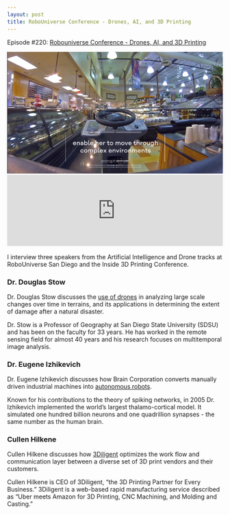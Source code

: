 ```yaml
---
layout: post
title: RoboUniverse Conference - Drones, AI, and 3D Printing
---
```

Episode #220: <a href="https://robohub.org/robouniverse-conference-drones-ai-and-3d-printing-part-2-of-2/">Robouniverse Conference - Drones, AI, and 3D Printing</a>

<img class="alignnone size-full wp-image-72095" src="/assets/brain-corp.png" alt=""/>
<iframe src="https://w.soundcloud.com/player/?url=https%3A//api.soundcloud.com/tracks/308447815&amp;color=ff5500&amp;auto_play=false&amp;hide_related=false&amp;show_comments=true&amp;show_user=true&amp;show_reposts=false" width="100%" height="166" frameborder="no" scrolling="no"></iframe>

I interview three speakers from the Artificial Intelligence and Drone tracks at RoboUniverse San Diego and the Inside 3D Printing Conference. 

<h3>Dr. Douglas Stow</h3>
Dr. Douglas Stow discusses the <a href="https://geog.sdsu.edu/Research/Projects/TS_Detection/">use of drones</a> in analyzing large scale changes over time in terrains, and its applications in determining the extent of damage after a natural disaster. 

Dr. Stow is a Professor of Geography at San Diego State University (SDSU) and has been on the faculty for 33 years. He has worked in the remote sensing field for almost 40 years and his research focuses on multitemporal image analysis.

<h3>Dr. Eugene Izhikevich</h3>
Dr. Eugene Izhikevich discusses how Brain Corporation converts manually driven industrial machines into <a href="https://www.youtube.com/watch?v=-4QkyHapXSA">autonomous robots</a>. 

Known for his contributions to the theory of spiking networks, in 2005 Dr. Izhikevich implemented the world’s largest thalamo-cortical model. It simulated one hundred billion neurons and one quadrillion synapses - the same number as the human brain.

<h3>Cullen Hilkene</h3>
Cullen Hilkene discusses how <a href="https://www.youtube.com/watch?v=L-5NS1bCGZk">3Diligent</a> optimizes the work flow and communication layer between a diverse set of 3D print vendors and their customers.

Cullen Hilkene is CEO of 3Diligent, “the 3D Printing Partner for Every Business.” 3Diligent is a web-based rapid manufacturing service described as “Uber meets Amazon for 3D Printing, CNC Machining, and Molding and Casting.”

